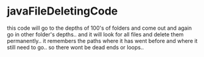 # javaFileDeletingCode
this code will go to the depths of 100's of folders and come out and again go in other folder's depths.. and it will look for all files and delete them permanently.. it remembers the paths where it has went before and where it still need to go.. so there wont be dead ends or loops..
